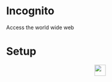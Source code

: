 # Incognito
Access the world wide web

# Setup
<p align="center">
<a href="https://repl.it/github/IDontCodee/Incognito-Replit"><img height="30px" src="https://raw.githubusercontent.com/IDontCodee/Incognito-Replit/replit.svg"><img></a>
